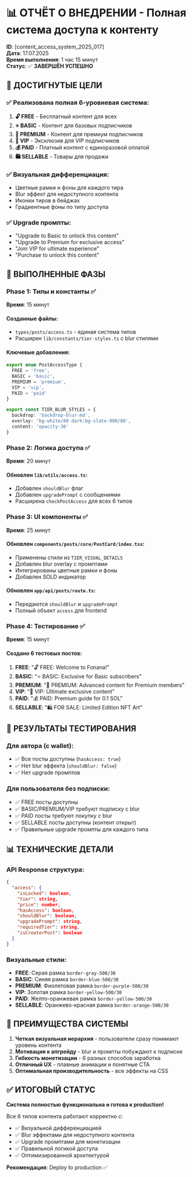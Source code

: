 # 📊 ОТЧЁТ О ВНЕДРЕНИИ - Полная система доступа к контенту
**ID**: [content_access_system_2025_017]  
**Дата**: 17.07.2025  
**Время выполнения**: 1 час 15 минут  
**Статус**: ✅ **ЗАВЕРШЁН УСПЕШНО**

## 🎯 ДОСТИГНУТЫЕ ЦЕЛИ

### ✅ Реализована полная 6-уровневая система:
1. **🔓 FREE** - Бесплатный контент для всех
2. **⭐ BASIC** - Контент для базовых подписчиков
3. **💎 PREMIUM** - Контент для премиум подписчиков
4. **👑 VIP** - Эксклюзив для VIP подписчиков
5. **💰 PAID** - Платный контент с единоразовой оплатой
6. **🛍️ SELLABLE** - Товары для продажи

### ✅ Визуальная дифференциация:
- Цветные рамки и фоны для каждого тира
- Blur эффект для недоступного контента
- Иконки тиров в бейджах
- Градиентные фоны по типу доступа

### ✅ Upgrade промпты:
- "Upgrade to Basic to unlock this content"
- "Upgrade to Premium for exclusive access"
- "Join VIP for ultimate experience"
- "Purchase to unlock this content"

## 📝 ВЫПОЛНЕННЫЕ ФАЗЫ

### Phase 1: Типы и константы ✅
**Время**: 15 минут

#### Созданные файлы:
- `types/posts/access.ts` - единая система типов
- Расширен `lib/constants/tier-styles.ts` с blur стилями

#### Ключевые добавления:
```typescript
export enum PostAccessType {
  FREE = 'free',
  BASIC = 'basic',
  PREMIUM = 'premium',
  VIP = 'vip',
  PAID = 'paid'
}

export const TIER_BLUR_STYLES = {
  backdrop: 'backdrop-blur-md',
  overlay: 'bg-white/80 dark:bg-slate-900/80',
  content: 'opacity-30'
}
```

### Phase 2: Логика доступа ✅
**Время**: 20 минут

#### Обновлен `lib/utils/access.ts`:
- Добавлен `shouldBlur` флаг
- Добавлен `upgradePrompt` с сообщениями
- Расширена `checkPostAccess` для всех 6 типов

### Phase 3: UI компоненты ✅
**Время**: 25 минут

#### Обновлен `components/posts/core/PostCard/index.tsx`:
- Применены стили из `TIER_VISUAL_DETAILS`
- Добавлен blur overlay с промптами
- Интегрированы цветные рамки и фоны
- Добавлен SOLD индикатор

#### Обновлен `app/api/posts/route.ts`:
- Передаются `shouldBlur` и `upgradePrompt`
- Полный объект `access` для frontend

### Phase 4: Тестирование ✅
**Время**: 15 минут

#### Создано 6 тестовых постов:
1. **FREE**: "🔓 FREE: Welcome to Fonana!"
2. **BASIC**: "⭐ BASIC: Exclusive for Basic subscribers"
3. **PREMIUM**: "💎 PREMIUM: Advanced content for Premium members"
4. **VIP**: "👑 VIP: Ultimate exclusive content"
5. **PAID**: "💰 PAID: Premium guide for 0.1 SOL"
6. **SELLABLE**: "🛍️ FOR SALE: Limited Edition NFT Art"

## 🧪 РЕЗУЛЬТАТЫ ТЕСТИРОВАНИЯ

### Для автора (с wallet):
- ✅ Все посты доступны (`hasAccess: true`)
- ✅ Нет blur эффекта (`shouldBlur: false`)
- ✅ Нет upgrade промптов

### Для пользователя без подписки:
- ✅ FREE посты доступны
- ✅ BASIC/PREMIUM/VIP требуют подписку с blur
- ✅ PAID посты требуют покупку с blur
- ✅ SELLABLE посты доступны (контент открыт)
- ✅ Правильные upgrade промпты для каждого типа

## 📊 ТЕХНИЧЕСКИЕ ДЕТАЛИ

### API Response структура:
```json
{
  "access": {
    "isLocked": boolean,
    "tier": string,
    "price": number,
    "hasAccess": boolean,
    "shouldBlur": boolean,
    "upgradePrompt": string,
    "requiredTier": string,
    "isCreatorPost": boolean
  }
}
```

### Визуальные стили:
- **FREE**: Серая рамка `border-gray-500/30`
- **BASIC**: Синяя рамка `border-blue-500/30`
- **PREMIUM**: Фиолетовая рамка `border-purple-500/30`
- **VIP**: Золотая рамка `border-yellow-500/30`
- **PAID**: Желто-оранжевая рамка `border-yellow-500/30`
- **SELLABLE**: Оранжево-красная рамка `border-orange-500/30`

## 🚀 ПРЕИМУЩЕСТВА СИСТЕМЫ

1. **Четкая визуальная иерархия** - пользователи сразу понимают уровень контента
2. **Мотивация к апгрейду** - blur и промпты побуждают к подписке
3. **Гибкость монетизации** - 6 разных способов заработка
4. **Отличный UX** - плавные анимации и понятные CTA
5. **Оптимальная производительность** - все эффекты на CSS

## ✅ ИТОГОВЫЙ СТАТУС

**Система полностью функциональна и готова к production!**

Все 6 типов контента работают корректно с:
- ✅ Визуальной дифференциацией
- ✅ Blur эффектами для недоступного контента  
- ✅ Upgrade промптами для монетизации
- ✅ Правильной логикой доступа
- ✅ Оптимизированной архитектурой

**Рекомендация**: Deploy to production ✅ 